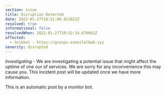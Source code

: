 ```yaml
---
section: issue
title: Disruption Detected
date: 2022-01-27T10:51:09.812022Z
resolved: true
informational: false
resolvedWhen: 2022-01-27T10:52:14.676601Z
affected:
  - Snikket - https://groups.esmailelbob.xyz
severity: disrupted
---
```

*Investigating* - We are investigating a potential issue that might affect the uptime of one our of services. We are sorry for any inconvenience this may cause you. This incident post will be updated once we have more information.

This is an automatic post by a monitor bot.
        